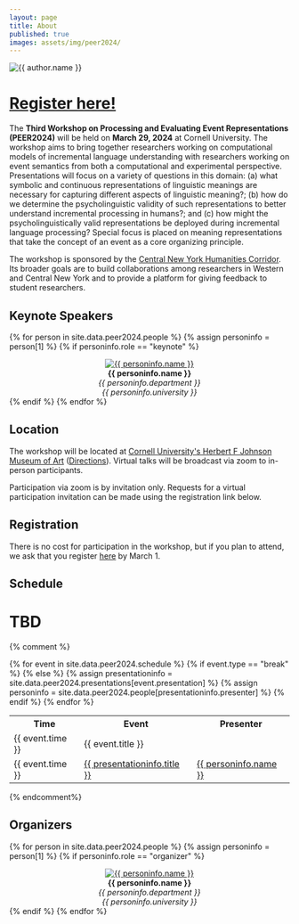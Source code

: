 ```yaml
---
layout: page
title: About
published: true
images: assets/img/peer2024/
---
```


<div class="page" markdown="1">

<img
    class="me"
    alt="{{ author.name }}"
    src="{{ site.author.photo | relative_url }}"
    srcset="{{ site.author.photo2x | relative_url }} 2x"
/>

# [Register here!](https://forms.gle/582nV71mjB6cc9u17)

The **Third Workshop on Processing and Evaluating Event Representations (PEER2024)** will be held on **March 29, 2024** at Cornell University. The workshop aims to bring together researchers working on computational models of incremental language understanding with researchers working on event semantics from both a computational and experimental perspective. Presentations will focus on a variety of questions in this domain: (a) what symbolic and continuous representations of linguistic meanings are necessary for capturing different aspects of linguistic meaning?; (b)  how do we determine the psycholinguistic validity of such representations to better understand incremental processing in humans?; and (c) how might the psycholinguistically valid representations be deployed during incremental language processing? Special focus is placed on meaning representations that take the concept of an event as a core organizing principle.

The workshop is sponsored by the [Central New York Humanities Corridor](https://www.cnycorridor.net/). Its broader goals are to build collaborations among researchers in Western and Central New York and to provide a platform for giving feedback to student researchers.

## Keynote Speakers

{% for person in site.data.peer2024.people %}
{% assign personinfo = person[1] %}
{% if personinfo.role == "keynote" %}
<center>
<a href="{{ personinfo.website }}"><img class="people" alt="{{ personinfo.name }}" src="{{ page.images | relative_url }}{{ personinfo.image }}" srcset="{{ page.images | relative_url }}{{ personinfo.image }}" /></a>
</center>  
<center><b>{{ personinfo.name }}</b></center>
<center><i>{{ personinfo.department }}</i></center>
<center><i>{{ personinfo.university }}</i></center>
<!-- {{ personinfo.description }} -->
{% endif %}    
{% endfor %}

## Location

The workshop will be located at [Cornell University's Herbert F Johnson Museum of Art](https://museum.cornell.edu/) ([Directions](https://maps.app.goo.gl/ztrTsHKZvDcyvbQB6)). Virtual talks will be broadcast via zoom to in-person participants. 

Participation via zoom is by invitation only. Requests for a virtual participation invitation can be made using the registration link below.  

## Registration

There is no cost for participation in the workshop, but if you plan to attend, we ask that you register [here](https://forms.gle/582nV71mjB6cc9u17) by March 1. 

## Schedule

# TBD
{% comment %}
<table>
<tr>
<th>Time</th>
<th>Event</th>
<th>Presenter</th>
</tr>
{% for event in site.data.peer2024.schedule %}
{% if event.type == "break" %}
<tr>
    <td>{{ event.time }}</td>
    <td>{{ event.title }}</td>
    <td></td>
</tr>
{% else %}
{% assign presentationinfo = site.data.peer2024.presentations[event.presentation] %}
{% assign personinfo = site.data.peer2024.people[presentationinfo.presenter] %}

<tr>
    <td>{{ event.time }}</td>
    <td><a href="{{ '/talks' | relative_url }}#{{ event.presentation }}">{{ presentationinfo.title }}</a></td>
    <td><a href="{{ personinfo.website }}">{{ personinfo.name }}</a></td>
</tr>
{% endif %}
{% endfor %}
</table>
{% endcomment%}

## Organizers

{% for person in site.data.peer2024.people %}
{% assign personinfo = person[1] %}
{% if personinfo.role == "organizer" %}
<center>
<a href="{{ personinfo.website }}"><img class="people" alt="{{ personinfo.name }}" src="{{ page.images | relative_url }}{{ personinfo.image }}" srcset="{{ page.images | relative_url }}{{ personinfo.image }}" /></a>
</center>  
<center><b>{{ personinfo.name }}</b></center>
<center><i>{{ personinfo.department }}</i></center>
<center><i>{{ personinfo.university }}</i></center>
<!-- {{ personinfo.description }} -->
{% endif %}    
{% endfor %}

</div>
